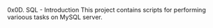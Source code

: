 0x0D. SQL - Introduction
This project contains scripts for performing varioous tasks on MySQL server.
